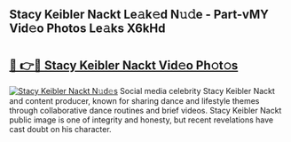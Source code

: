 ## Stacy Keibler Nackt Le𝚊k𝚎d N𝚞𝚍e - Part-vMY Vid𝚎o Photos Le𝚊ks X6kHd

# <h2><a href="http://fb2tcp0.evod.top/?m=Stacy+Keibler+Nackt">🔗 👉🔴 Stacy Keibler Nackt Vid𝚎o Ph𝚘t𝚘s</a></h2>

[![Stacy Keibler Nackt N𝚞d𝚎s](https://i.imgur.com/8V9OHl7.gif)](http://fb2tcp0.evod.top/?m=Stacy+Keibler+Nackt)
Social media celebrity Stacy Keibler Nackt and content producer, known for sharing dance and lifestyle themes through collaborative dance routines and brief videos. Stacy Keibler Nackt public image is one of integrity and honesty, but recent revelations have cast doubt on his character. 
